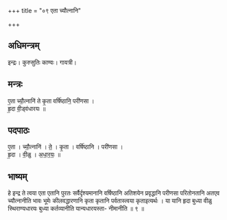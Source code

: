 +++
title = "०९ एता च्यौत्नानि"

+++
## अधिमन्त्रम्
इन्द्रः। कुरुसुतिः काण्वः। गायत्री।

## मन्त्रः
ए॒ता च्यौ॒त्नानि॑ ते कृ॒ता वर्षि॑ष्ठानि॒ परी॑णसा ।  
हृ॒दा वी॒ड्व॑धारयः ॥

## पदपाठः
ए॒ता । च्यौ॒त्नानि॑ । ते॒ । कृ॒ता । वर्षि॑ष्ठानि । परी॑णसा ।  
हृ॒दा । वी॒ळु । अ॒धा॒र॒यः॒ ॥

## भाष्यम्
हे इन्द्र ते त्वया एता एतानि पुरतः सर्वैर्दृश्यमानानि वर्षिष्ठानि अतिशयेन प्रवृद्धानि परीणसा परितोनतानि अतएव च्यौत्नानीति भावः भूमेः कीलवद्धारणानि कृता कृतानि पर्वतास्त्वया कृताइत्यर्थः । या यानि हृदा बुध्या वीळु स्थिराण्यधारयः बुध्या कर्तव्यानीति यान्यधारयस्ता- नीमानीति ॥ ९ ॥